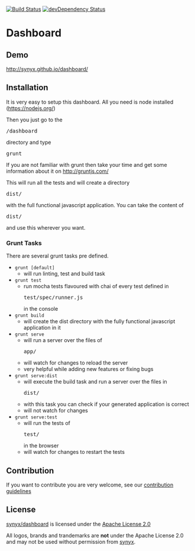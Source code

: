 [![Build Status](https://travis-ci.org/synyx/dashboard.svg?branch=master)](https://travis-ci.org/synyx/dashboard) [![devDependency Status](https://david-dm.org/synyx/dashboard/dev-status.svg)](https://david-dm.org/synyx/dashboard#info=devDependencies)

# Dashboard


## Demo

http://synyx.github.io/dashboard/


## Installation

It is very easy to setup this dashboard. All you need is node installed (https://nodejs.org/)

Then you just go to the

<pre>/dashboard</pre>

directory 
and type

<pre>grunt</pre>

If you are not familiar with grunt then take your time and get some information about it on http://gruntjs.com/

This will run all the tests and will create a directory <pre>dist/</pre> with the full functional javascript application.
You can take the content of <pre>dist/</pre> and use this wherever you want.


### Grunt Tasks

There are several grunt tasks pre defined.

* `grunt [default]`
    * will run linting, test and build task
* `grunt test`
    * run mocha tests flavoured with chai of every test defined in <pre>test/spec/runner.js</pre> in the console
* `grunt build`
    * will create the dist directory with the fully functional javascript application in it
* `grunt serve`
    * will run a server over the files of <pre>app/</pre>
    * will watch for changes to reload the server
    * very helpful while adding new features or fixing bugs
* `grunt serve:dist`
    * will execute the build task and run a server over the files in <pre>dist/</pre>
    * with this task you can check if your generated application is correct
    * will not watch for changes
* `grunt serve:test`
    * will run the tests of <pre>test/</pre> in the browser
    * will watch for changes to restart the tests


## Contribution

If you want to contribute you are very welcome, see our [contribution guidelines](CONTRIBUTING.md)


## License

[synyx/dashboard](http://github.com/synyx/dashboard) is licensed under the [Apache License 2.0](http://www.apache.org/licenses/LICENSE-2.0)

All logos, brands and trandemarks are **not** under the Apache License 2.0 and may not be used without permission from [synyx](http://www.synyx.de/).
